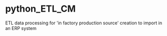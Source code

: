 # python_ETL_CM
ETL data processing for 'in factory production source' creation to import in an ERP system

